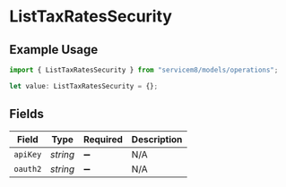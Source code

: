 # ListTaxRatesSecurity

## Example Usage

```typescript
import { ListTaxRatesSecurity } from "servicem8/models/operations";

let value: ListTaxRatesSecurity = {};
```

## Fields

| Field              | Type               | Required           | Description        |
| ------------------ | ------------------ | ------------------ | ------------------ |
| `apiKey`           | *string*           | :heavy_minus_sign: | N/A                |
| `oauth2`           | *string*           | :heavy_minus_sign: | N/A                |